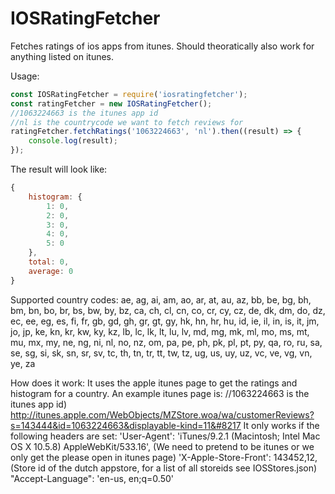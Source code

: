 # IOSRatingFetcher
Fetches ratings of ios apps from itunes. Should theoratically also work for anything listed on itunes.

Usage:

```javascript
const IOSRatingFetcher = require('iosratingfetcher');
const ratingFetcher = new IOSRatingFetcher();
//1063224663 is the itunes app id
//nl is the countrycode we want to fetch reviews for
ratingFetcher.fetchRatings('1063224663', 'nl').then((result) => {
    console.log(result);
});
```

The result will look like:
```javascript
{
    histogram: {
        1: 0,
        2: 0,
        3: 0,
        4: 0,
        5: 0
    },
    total: 0,
    average: 0
}
```

Supported country codes:
ae, ag, ai, am, ao, ar, at, au, az, bb, be, bg, bh, bm, bn, bo, br, bs, bw, by, bz, ca, ch, cl, cn, co, cr, cy, cz, de, dk, dm, do, dz, ec, ee, eg, es, fi, fr, gb, gd, gh, gr, gt, gy, hk, hn, hr, hu, id, ie, il, in, is, it, jm, jo, jp, ke, kn, kr, kw, ky, kz, lb, lc, lk, lt, lu, lv, md, mg, mk, ml, mo, ms, mt, mu, mx, my, ne, ng, ni, nl, no, nz, om, pa, pe, ph, pk, pl, pt, py, qa, ro, ru, sa, se, sg, si, sk, sn, sr, sv, tc, th, tn, tr, tt, tw, tz, ug, us, uy, uz, vc, ve, vg, vn, ye, za

How does it work:
It uses the apple itunes page to get the ratings and histogram for a country.
An example itunes page is: 
//1063224663 is the itunes app id)
http://itunes.apple.com/WebObjects/MZStore.woa/wa/customerReviews?s=143444&id=1063224663&displayable-kind=11&#8217
It only works if the following headers are set:
'User-Agent': 'iTunes/9.2.1 (Macintosh; Intel Mac OS X 10.5.8) AppleWebKit/533.16', (We need to pretend to be itunes or we only get the please open in itunes page)
'X-Apple-Store-Front': 143452,12, (Store id of the dutch appstore, for a list of all storeids see IOSStores.json)
"Accept-Language": 'en-us, en;q=0.50'